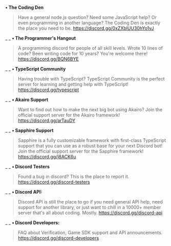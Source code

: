 **• The Coding Den**
> Have a general node.js question? Need some JavaScript help? Or even programming in another language? The Coding Den is exactly the place you need to be.
> https://discord.gg/0xZXblUU30hYo1vJ

_ _
**• The Programmer's Hangout**
> A programming discord for people of all skill levels. Wrote 10 lines of code? Been writing code for 10 years? You're welcome there! 
> https://discord.gg/BQN6BYE

_ _
**• TypeScript Community**
> Having trouble with TypeScript?
> TypeScript Community is the perfect server for learning and getting help with TypeScript!
> https://discord.gg/typescript

_ _
**• Akairo Support**
> Want to find out how to make the next big bot using Akairo?
> Join the official support server for the Akairo framework!
> https://discord.gg/arTauDY

_ _
**• Sapphire Support**
> Sapphire is a fully customizable framework with first-class TypeScript support that you can use as a robust base for your next Discord bot!
> Join the official support server for the Sapphire framework!
> https://discord.gg/j8ACK6u

_ _
**• Discord Testers**
> Found a bug in discord? This is the place to report it.
> https://discord.gg/discord-testers

_ _
**• Discord API:**
> Discord API is still the place to go if you need general API help, need support for another library, or just want to chill in a 10000+ member server that's all about coding. Mostly. 
> https://discord.gg/discord-api

_ _
**• Discord Developers:**
> FAQ about Verification, Game SDK support and API announcements.
> https://discord.gg/discord-developers
